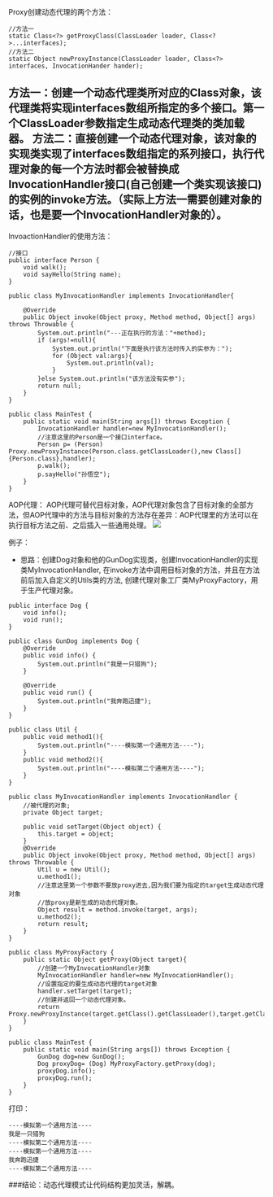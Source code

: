 Proxy创建动态代理的两个方法：
```
//方法一
static Class<?> getProxyClass(ClassLoader loader, Class<?>...interfaces);
//方法二
static Object newProxyInstance(ClassLoader loader, Class<?> interfaces, InvocationHander hander);
```
方法一：创建一个动态代理类所对应的Class对象，该代理类将实现interfaces数组所指定的多个接口。第一个ClassLoader参数指定生成动态代理类的类加载器。
方法二：直接创建一个动态代理对象，该对象的实现类实现了interfaces数组指定的系列接口，执行代理对象的每一个方法时都会被替换成InvocationHandler接口(自己创建一个类实现该接口)的实例的invoke方法。（实际上方法一需要创建对象的话，也是要一个InvocationHandler对象的）。
---
InvoactionHandler的使用方法：
```
//接口
public interface Person {
    void walk();
    void sayHello(String name);
}
```
```
public class MyInvocationHandler implements InvocationHandler{

    @Override
    public Object invoke(Object proxy, Method method, Object[] args) throws Throwable {
        System.out.println("---正在执行的方法："+method);
        if (args!=null){
            System.out.println("下面是执行该方法时传入的实参为：");
            for (Object val:args){
                System.out.println(val);
            }
        }else System.out.println("该方法没有实参");
        return null;
    }
}
```
```
public class MainTest {
    public static void main(String args[]) throws Exception {
        InvocationHandler handler=new MyInvocationHandler();
        //注意这里的Person是一个接口interface。
        Person p= (Person) Proxy.newProxyInstance(Person.class.getClassLoader(),new Class[]{Person.class},handler);
        p.walk();
        p.sayHello("孙悟空");
    }
}
```

AOP代理：
AOP代理可替代目标对象，AOP代理对象包含了目标对象的全部方法，但AOP代理中的方法与目标对象的方法存在差异：AOP代理里的方法可以在执行目标方法之前、之后插入一些通用处理。
![](http://upload-images.jianshu.io/upload_images/7177220-7c740e313cc32be6.png?imageMogr2/auto-orient/strip%7CimageView2/2/w/512)

例子：
* 思路：创建Dog对象和他的GunDog实现类，创建InvocationHandler的实现类MyInvocationHandler, 在invoke方法中调用目标对象的方法，并且在方法前后加入自定义的Utils类的方法, 创建代理对象工厂类MyProxyFactory，用于生产代理对象。
```
public interface Dog {
    void info();
    void run();
}
```
```
public class GunDog implements Dog {
    @Override
    public void info() {
        System.out.println("我是一只猎狗");
    }

    @Override
    public void run() {
        System.out.println("我奔跑迅捷");
    }
}
```
```
public class Util {
    public void method1(){
        System.out.println("----模拟第一个通用方法----");
    }
    public void method2(){
        System.out.println("----模拟第二个通用方法----");
    }
}
```
```
public class MyInvocationHandler implements InvocationHandler {
    //被代理的对象;
    private Object target;

    public void setTarget(Object object) {
        this.target = object;
    }
    @Override
    public Object invoke(Object proxy, Method method, Object[] args) throws Throwable {
        Util u = new Util();
        u.method1();
        //注意这里第一个参数不要放proxy进去,因为我们要为指定的target生成动态代理对象
        //放proxy是新生成的动态代理对象。
        Object result = method.invoke(target, args);
        u.method2();
        return result;
    }
}
```
```
public class MyProxyFactory {
    public static Object getProxy(Object target){
        //创建一个MyInvocationHandler对象
        MyInvocationHandler handler=new MyInvocationHandler();
        //设置指定的要生成动态代理的target对象
        handler.setTarget(target);
        //创建并返回一个动态代理对象。
        return Proxy.newProxyInstance(target.getClass().getClassLoader(),target.getClass().getInterfaces(),handler);
    }
}
```
```
public class MainTest {
    public static void main(String args[]) throws Exception {
        GunDog dog=new GunDog();
        Dog proxyDog= (Dog) MyProxyFactory.getProxy(dog);
        proxyDog.info();
        proxyDog.run();
    }
}
```
打印：
```
----模拟第一个通用方法----
我是一只猎狗
----模拟第二个通用方法----
----模拟第一个通用方法----
我奔跑迅捷
----模拟第二个通用方法----
```

###结论：动态代理模式让代码结构更加灵活，解耦。
